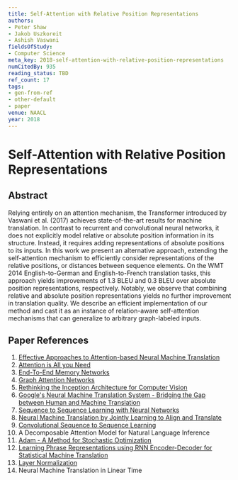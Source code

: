 ```yaml
---
title: Self-Attention with Relative Position Representations
authors:
- Peter Shaw
- Jakob Uszkoreit
- Ashish Vaswani
fieldsOfStudy:
- Computer Science
meta_key: 2018-self-attention-with-relative-position-representations
numCitedBy: 935
reading_status: TBD
ref_count: 17
tags:
- gen-from-ref
- other-default
- paper
venue: NAACL
year: 2018
---
```


# Self-Attention with Relative Position Representations

## Abstract

Relying entirely on an attention mechanism, the Transformer introduced by Vaswani et al. (2017) achieves state-of-the-art results for machine translation. In contrast to recurrent and convolutional neural networks, it does not explicitly model relative or absolute position information in its structure. Instead, it requires adding representations of absolute positions to its inputs. In this work we present an alternative approach, extending the self-attention mechanism to efficiently consider representations of the relative positions, or distances between sequence elements. On the WMT 2014 English-to-German and English-to-French translation tasks, this approach yields improvements of 1.3 BLEU and 0.3 BLEU over absolute position representations, respectively. Notably, we observe that combining relative and absolute position representations yields no further improvement in translation quality. We describe an efficient implementation of our method and cast it as an instance of relation-aware self-attention mechanisms that can generalize to arbitrary graph-labeled inputs.

## Paper References

1. [Effective Approaches to Attention-based Neural Machine Translation](2015-effective-approaches-to-attention-based-neural-machine-translation)
2. [Attention is All you Need](2017-transformer.md)
3. [End-To-End Memory Networks](2015-end-to-end-memory-networks)
4. [Graph Attention Networks](2018-graph-attention-networks)
5. [Rethinking the Inception Architecture for Computer Vision](2016-rethinking-the-inception-architecture-for-computer-vision)
6. [Google's Neural Machine Translation System - Bridging the Gap between Human and Machine Translation](2016-google-s-neural-machine-translation-system-bridging-the-gap-between-human-and-machine-translation)
7. [Sequence to Sequence Learning with Neural Networks](2014-sequence-to-sequence-learning-with-neural-networks)
8. [Neural Machine Translation by Jointly Learning to Align and Translate](2015-neural-machine-translation-by-jointly-learning-to-align-and-translate)
9. [Convolutional Sequence to Sequence Learning](2017-convolutional-sequence-to-sequence-learning)
10. A Decomposable Attention Model for Natural Language Inference
11. [Adam - A Method for Stochastic Optimization](2015-adam-a-method-for-stochastic-optimization)
12. [Learning Phrase Representations using RNN Encoder-Decoder for Statistical Machine Translation](2014-learning-phrase-representations-using-rnn-encoder-decoder-for-statistical-machine-translation)
13. [Layer Normalization](2016-layer-normalization)
14. Neural Machine Translation in Linear Time

